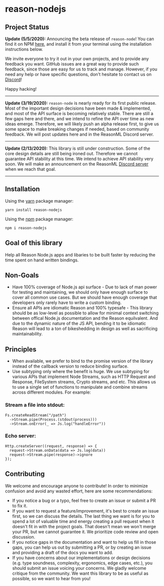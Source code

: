 # reason-nodejs

## Project Status

**Update (5/5/2020):**
Announcing the beta release of `reason-node`! You can find it on NPM [here](https://www.npmjs.com/package/reason-nodejs), and install it from your terminal using the installation instructions below.

We invite everyone to try it out in your own projects, and to provide any feedback you want. GitHub issues are a great way to provide such feedback, since those are easy for us to track and manage. However, if you need any help or have specific questions, don't hesitate to contact us on [Discord](https://discord.gg/7MgaPKW)!

Happy hacking!

----

**Update (3/19/2020):**
`reason-node` is nearly ready for its first public release. Most of the important design decisions have been made & implemented, and most of the API surface is becoming relatively stable. There are still a few gaps here and there, and we intend to refine the API over time as new ideas emerge. Therefore, we will likely push an alpha release first, to give us some space to make breaking changes if needed, based on community feedback. We will post updates here and in the ReasonML Discord server.

----

**Update (2/13/2020):**
This library is still under construction. Some of the core design details are still being ironed out. Therefore we cannot guarantee API stability at this time. We intend to achieve API stability very soon. We will make an announcement on the ReasonML [Discord server](https://discord.gg/7MgaPKW) when we reach that goal.

----

## Installation

Using the [yarn](https://yarnpkg.com/) package manager:

```shell
yarn install reason-nodejs
```

Using the [npm](https://www.npmjs.com/) package manager:

```shell
npm i reason-nodejs
```

## Goal of this library

Help all Reason Node.js apps and libaries to be built faster by reducing the time spent on hand written bindings.

## Non-Goals

- Have 100% coverage of Node.js api surface - Due to lack of man power for testing and maintaining, we should only have enough surface to cover all common use cases. But we should have enough coverage that developers only rarely have to write a custom binding.
- Ensure all APIs are idiomatic Reason and 100% typesafe - This library should be as low-level as possible to allow for minimal context switching between offical Node.js documentation and the Reason equilvalent. And due to the dynamic nature of the JS API, bending it to be idiomatic Reason will lead to a ton of bikeshedding in design as well as sacrificing maintainability.

## Principles

- When available, we prefer to bind to the promise version of the library instead of the callback version to reduce binding surface.
- Use subtyping only where the benefit is huge. We use subtyping for various APIs that implement Node Streams, such as HTTP Request and Response, FileSystem streams, Crypto streams, and etc. This allows us to use a single set of functions to manipulate and combine streams across different modules. For example:

### Stream a file into stdout:

```reason
Fs.createReadStream("/path")
  ->Stream.pipe(Process.(stdout(process)))
  ->Stream.onError(_ => Js.log("handleError"))
```

### Echo server:

```reason
Http.createServer((request, response) => {
  request->Stream.onData(data => Js.log(data))
  request->Stream.pipe(response)->ignore
});
```

## Contributing

We welcome and encourage anyone to contribute! In order to minimize confusion and avoid any wasted effort, here are some recommendations:

- If you notice a bug or a typo, feel free to create an issue or submit a PR to fix it.
- If you want to request a feature/improvement, it's best to create an issue first, so we can discuss the details. The last thing we want is for you to spend a lot of valuable time and energy creating a pull request when it doesn't fit in with the project goals. That doesn't mean we won't merge your PR, but we cannot guarantee it. We prioritize code review and open discussion.
- If you notice gaps in the documentation and want to help us fill in those gaps, you can help us out by submitting a PR, or by creating an issue and providing a draft of the docs you want to add.
- If you have concerns about our implementations or design decisions (e.g. type soundness, complexity, ergonomics, edge cases, etc.), you should submit an issue voicing your concerns. We gladly welcome critique from the community. We want this library to be as useful as possible, so we want to hear from you!

